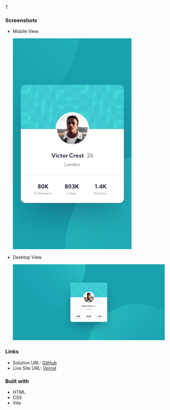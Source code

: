 T

### Screenshots

- Mobile View

  ![Mobile View](./images/mobile-design.jpg)

- Desktop View

  ![Desktop View](./images/desktop-design.jpg)

### Links

- Solution URL: [GitHub]()
- Live Site URL: [Vercel]()

### Built with

- HTML
- CSS
- Vite
